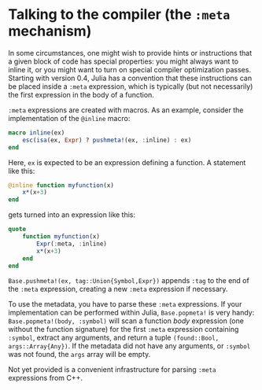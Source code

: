 # Talking to the compiler (the `:meta` mechanism)

In some circumstances, one might wish to provide hints or instructions that a given block of code
has special properties: you might always want to inline it, or you might want to turn on special
compiler optimization passes. Starting with version 0.4, Julia has a convention that these instructions
can be placed inside a `:meta` expression, which is typically (but not necessarily) the first
expression in the body of a function.

`:meta` expressions are created with macros. As an example, consider the implementation of the
`@inline` macro:

```julia
macro inline(ex)
    esc(isa(ex, Expr) ? pushmeta!(ex, :inline) : ex)
end
```

Here, `ex` is expected to be an expression defining a function. A statement like this:

```julia
@inline function myfunction(x)
    x*(x+3)
end
```

gets turned into an expression like this:

```julia
quote
    function myfunction(x)
        Expr(:meta, :inline)
        x*(x+3)
    end
end
```

`Base.pushmeta!(ex, tag::Union{Symbol,Expr})` appends `:tag` to the end of the `:meta` expression,
creating a new `:meta` expression if necessary.

To use the metadata, you have to parse these `:meta` expressions. If your implementation can be
performed within Julia, `Base.popmeta!` is very handy: `Base.popmeta!(body, :symbol)` will scan
a function *body* expression (one without the function signature) for the first `:meta` expression
containing `:symbol`, extract any arguments, and return a tuple `(found::Bool, args::Array{Any})`.
If the metadata did not have any arguments, or `:symbol` was not found, the `args` array will
be empty.

Not yet provided is a convenient infrastructure for parsing `:meta` expressions from C++.
